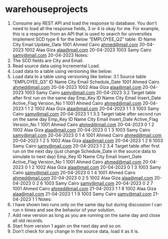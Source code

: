 # warehouseprojects
1. Consume any REST API and load the response to database. You don’t need to load all the response fields, 3 or 4 is okay for me.
For example, this is a response from an API that is used to search for universities
Implement SCD type 6 for the below “EMPLOYEE_Q2” table:
ID Name City Email Update_Date
1001
Ahmed
Cairo
ahmed@mail.com
20-04-2023
1002
Alaa
Giza
alaa@mail.com
20-04-2023
1003
Samy
Cairo
samy@mail.com
20-04-2023
Notes:
1. The SCD fields are City and Email.
2. Read source data using Incremental Load.
3. Load data to a table using versioning like below:
4. Load data to a table using versioning like below:
3.1 Source table “EMPLOYEE_Q3”
ID Name City Email Schedule_Date
1001
Ahmed
Cairo
ahmed@mail.com
20-04-2023
1002
Alaa
Giza
alaa@mail.com
20-04-2023
1003
Samy
Cairo
samy@mail.com
20-04-2023
3.2 Target table after first run on the same day
Emp_Key ID Name City Email Insert_Date Active_Flag Version_No
1
1001
Ahmed
Cairo
ahmed@mail.com
20-04-2023
1
1
2
1002
Alaa
Giza
alaa@mail.com
20-04-2023
1
1
3
1003
Samy
Cairo
samy@mail.com
20-04-2023
1
1
3.3 Target table after second run on the same day
Emp_Key ID Name City Email Insert_Date Active_Flag Version_No
1
1001
Ahmed
Cairo
ahmed@mail.com
20-04-2023 0
1
2
1002
Alaa
Giza
alaa@mail.com
20-04-2023 0
1
3
1003
Samy
Cairo
samy@mail.com
20-04-2023 0
1 4 1001 Ahmed Cairo ahmed@mail.com 20-04-2023 1 2 5 1002 Alaa Giza alaa@mail.com 20-04-2023 1 2 6 1003 Samy Cairo samy@mail.com 20-04-2023 1 2
3.4 Target table after first run on the next day (just change Schedule_Date in the source data to simulate to next day)
Emp_Key ID Name City Email Insert_Date Active_Flag Version_No
1
1001
Ahmed
Cairo
ahmed@mail.com
20-04-2023
0
1
2
1002
Alaa
Giza
alaa@mail.com
20-04-2023
0
1
3
1003
Samy
Cairo
samy@mail.com
20-04-2023
0
1
4
1001
Ahmed
Cairo
ahmed@mail.com
20-04-2023 0
2
5
1002
Alaa
Giza
alaa@mail.com
20-04-2023 0
2
6
1003
Samy
Cairo
samy@mail.com
20-04-2023 0
2 7 1001 Ahmed Cairo ahmed@mail.com 21-04-2023 1 1 8 1002 Alaa Giza alaa@mail.com 21-04-2023 1 1 9 1003 Samy Cairo samy@mail.com 21-04-2023 1 1
Notes:
1. I have shown two runs only on the same day but during discussion I can run n times and see the behavior of your solution.
2. Add new version as long as you are running on the same day and close all old records.
3. Start from version 1 again on the next day and so on.
4. Don’t check for any change in the source data, load it as it is.
